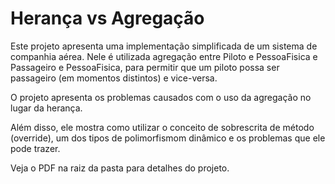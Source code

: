 # Herança vs Agregação

Este projeto apresenta uma implementação simplificada de um sistema de companhia aérea.
Nele é utilizada agregação entre Piloto e PessoaFisica e Passageiro e PessoaFisica,
para permitir que um piloto possa ser passageiro (em momentos distintos) e vice-versa.

O projeto apresenta os problemas causados com o uso da agregação no lugar da herança.

Além disso, ele mostra como utilizar o conceito de sobrescrita de método (override),
um dos tipos de polimorfismom dinâmico e os problemas que ele pode trazer.

Veja o PDF na raiz da pasta para detalhes do projeto.